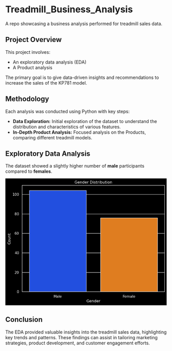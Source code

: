# Treadmill_Business_Analysis
A repo showcasing a business analysis performed for treadmill sales data.

## Project Overview
This project involves:
- An exploratory data analysis (EDA)
- A Product analysis 

The primary goal is to give data-driven insights and recommendations to increase the sales of the KP781 model.

## Methodology
Each analysis was conducted using Python with key steps:

- **Data Exploration:** Initial exploration of the dataset to understand the distribution and characteristics of various features.
- **In-Depth Product Analysis:** Focused analysis on the Products, comparing different treadmill models.

## Exploratory Data Analysis

The dataset showed a slightly higher number of **male** participants compared to **females**.

![Gender Distribution](images/gender_dist.png)

## Conclusion
The EDA provided valuable insights into the treadmill sales data, highlighting key trends and patterns. These findings can assist in tailoring marketing strategies, product development, and customer engagement efforts.

